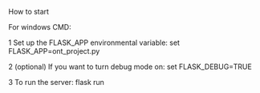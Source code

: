 How to start


For windows CMD:

1 Set up the FLASK_APP environmental variable: set FLASK_APP=ont_project.py 

2 (optional) If you want to turn debug mode on: set FLASK_DEBUG=TRUE

3 To run the server: flask run
